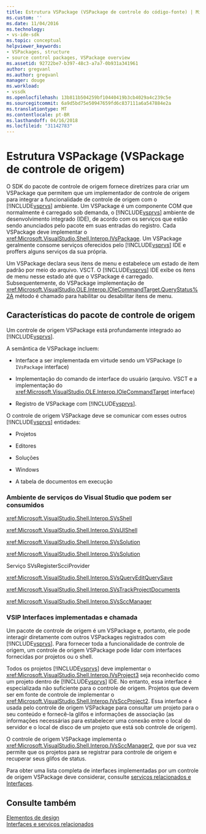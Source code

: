 ```yaml
---
title: Estrutura VSPackage (VSPackage de controle do código-fonte) | Microsoft Docs
ms.custom: ''
ms.date: 11/04/2016
ms.technology:
- vs-ide-sdk
ms.topic: conceptual
helpviewer_keywords:
- VSPackages, structure
- source control packages, VSPackage overview
ms.assetid: 92722be7-b397-48c3-a7a7-0b931a341961
author: gregvanl
ms.author: gregvanl
manager: douge
ms.workload:
- vssdk
ms.openlocfilehash: 13b811b504259bf10440419b3cb4029a4c239c5e
ms.sourcegitcommit: 6a9d5bd75e50947659fd6c837111a6a547884e2a
ms.translationtype: MT
ms.contentlocale: pt-BR
ms.lasthandoff: 04/16/2018
ms.locfileid: "31142783"
---
```

# <a name="vspackage-structure-source-control-vspackage"></a>Estrutura VSPackage (VSPackage de controle de origem)
O SDK do pacote de controle de origem fornece diretrizes para criar um VSPackage que permitem que um implementador de controle de origem para integrar a funcionalidade de controle de origem com o [!INCLUDE[vsprvs](../../code-quality/includes/vsprvs_md.md)] ambiente. Um VSPackage é um componente COM que normalmente é carregado sob demanda, o [!INCLUDE[vsprvs](../../code-quality/includes/vsprvs_md.md)] ambiente de desenvolvimento integrado (IDE), de acordo com os serviços que estão sendo anunciados pelo pacote em suas entradas do registro. Cada VSPackage deve implementar o <xref:Microsoft.VisualStudio.Shell.Interop.IVsPackage>. Um VSPackage geralmente consome serviços oferecidos pelo [!INCLUDE[vsprvs](../../code-quality/includes/vsprvs_md.md)] IDE e proffers alguns serviços da sua própria.  
  
 Um VSPackage declara seus itens de menu e estabelece um estado de item padrão por meio do arquivo. VSCT. O [!INCLUDE[vsprvs](../../code-quality/includes/vsprvs_md.md)] IDE exibe os itens de menu nesse estado até que o VSPackage é carregado. Subsequentemente, do VSPackage implementação de <xref:Microsoft.VisualStudio.OLE.Interop.IOleCommandTarget.QueryStatus%2A> método é chamado para habilitar ou desabilitar itens de menu.  
  
## <a name="source-control-package-characteristics"></a>Características do pacote de controle de origem  
 Um controle de origem VSPackage está profundamente integrado ao [!INCLUDE[vsprvs](../../code-quality/includes/vsprvs_md.md)].  
  
 A semântica de VSPackage incluem:  
  
-   Interface a ser implementada em virtude sendo um VSPackage (o `IVsPackage` interface)  
  
-   Implementação do comando de interface do usuário (arquivo. VSCT e a implementação do <xref:Microsoft.VisualStudio.OLE.Interop.IOleCommandTarget> interface)  
  
-   Registro de VSPackage com [!INCLUDE[vsprvs](../../code-quality/includes/vsprvs_md.md)].  
  
 O controle de origem VSPackage deve se comunicar com esses outros [!INCLUDE[vsprvs](../../code-quality/includes/vsprvs_md.md)] entidades:  
  
-   Projetos  
  
-   Editores  
  
-   Soluções  
  
-   Windows  
  
-   A tabela de documentos em execução  
  
### <a name="visual-studio-environment-services-that-may-be-consumed"></a>Ambiente de serviços do Visual Studio que podem ser consumidos  
 <xref:Microsoft.VisualStudio.Shell.Interop.SVsShell>  
  
 <xref:Microsoft.VisualStudio.Shell.Interop.SVsUIShell>  
  
 <xref:Microsoft.VisualStudio.Shell.Interop.SVsSolution>  
  
 <xref:Microsoft.VisualStudio.Shell.Interop.SVsSolution>  
  
 Serviço SVsRegisterScciProvider  
  
 <xref:Microsoft.VisualStudio.Shell.Interop.SVsQueryEditQuerySave>  
  
 <xref:Microsoft.VisualStudio.Shell.Interop.SVsTrackProjectDocuments>  
  
 <xref:Microsoft.VisualStudio.Shell.Interop.SVsSccManager>  
  
### <a name="vsip-interfaces-implemented-and-called"></a>VSIP Interfaces implementadas e chamada  
 Um pacote de controle de origem é um VSPackage e, portanto, ele pode interagir diretamente com outros VSPackages registrados com [!INCLUDE[vsprvs](../../code-quality/includes/vsprvs_md.md)]. Para fornecer toda a funcionalidade de controle de origem, um controle de origem VSPackage pode lidar com interfaces fornecidas por projetos ou o shell.  
  
 Todos os projetos [!INCLUDE[vsprvs](../../code-quality/includes/vsprvs_md.md)] deve implementar o <xref:Microsoft.VisualStudio.Shell.Interop.IVsProject3> seja reconhecido como um projeto dentro de [!INCLUDE[vsprvs](../../code-quality/includes/vsprvs_md.md)] IDE. No entanto, essa interface é especializada não suficiente para o controle de origem. Projetos que devem ser em fonte de controle de implementar o <xref:Microsoft.VisualStudio.Shell.Interop.IVsSccProject2>. Essa interface é usada pelo controle de origem VSPackage para consultar um projeto para o seu conteúdo e fornecê-la glifos e informações de associação (as informações necessárias para estabelecer uma conexão entre o local do servidor e o local de disco de um projeto que está sob controle de origem).  
  
 O controle de origem VSPackage implementa o <xref:Microsoft.VisualStudio.Shell.Interop.IVsSccManager2>, que por sua vez permite que os projetos para se registrar para controle de origem e recuperar seus glifos de status.  
  
 Para obter uma lista completa de interfaces implementadas por um controle de origem VSPackage deve considerar, consulte [serviços relacionados e Interfaces](../../extensibility/internals/related-services-and-interfaces-source-control-vspackage.md).  
  
## <a name="see-also"></a>Consulte também  
 [Elementos de design](../../extensibility/internals/source-control-vspackage-design-elements.md)   
 [Interfaces e serviços relacionados](../../extensibility/internals/related-services-and-interfaces-source-control-vspackage.md)